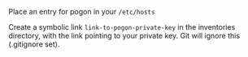 
Place an entry for pogon in your `/etc/hosts`

Create a symbolic link `link-to-pogon-private-key` in the inventories directory, with the link pointing to your private key. Git will ignore this (.gitignore set).
